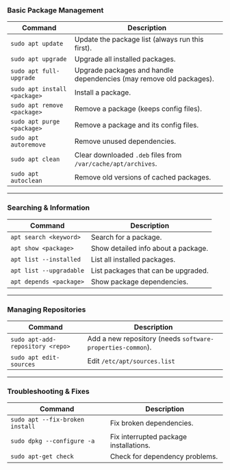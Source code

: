 
### **Basic Package Management**
| Command                      | Description                                                         |
| ---------------------------- | ------------------------------------------------------------------- |
| `sudo apt update`            | Update the package list (always run this first).                    |
| `sudo apt upgrade`           | Upgrade all installed packages.                                     |
| `sudo apt full-upgrade`      | Upgrade packages and handle dependencies (may remove old packages). |
| `sudo apt install <package>` | Install a package.                                                  |
| `sudo apt remove <package>`  | Remove a package (keeps config files).                              |
| `sudo apt purge <package>`   | Remove a package and its config files.                              |
| `sudo apt autoremove`        | Remove unused dependencies.                                         |
| `sudo apt clean`             | Clear downloaded `.deb` files from `/var/cache/apt/archives`.       |
| `sudo apt autoclean`         | Remove old versions of cached packages.                             |

---

### **Searching & Information**
| Command                 | Description                         |
| ----------------------- | ----------------------------------- |
| `apt search <keyword>`  | Search for a package.               |
| `apt show <package>`    | Show detailed info about a package. |
| `apt list --installed`  | List all installed packages.        |
| `apt list --upgradable` | List packages that can be upgraded. |
| `apt depends <package>` | Show package dependencies.          |

---

### **Managing Repositories**
| Command                          | Description                                                |
| -------------------------------- | ---------------------------------------------------------- |
| `sudo apt-add-repository <repo>` | Add a new repository (needs `software-properties-common`). |
| `sudo apt edit-sources`          | Edit `/etc/apt/sources.list`                               |

---

### **Troubleshooting & Fixes**
| Command                         | Description                            |
| ------------------------------- | -------------------------------------- |
| `sudo apt --fix-broken install` | Fix broken dependencies.               |
| `sudo dpkg --configure -a`      | Fix interrupted package installations. |
| `sudo apt-get check`            | Check for dependency problems.         |
